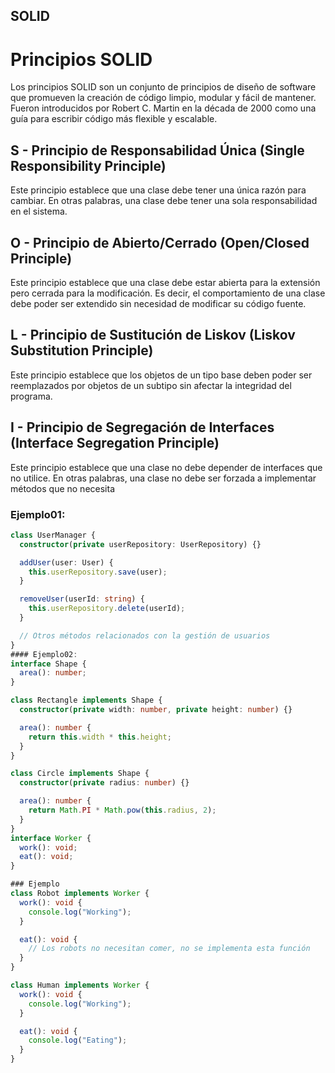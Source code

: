 ## SOLID
# Principios SOLID

Los principios SOLID son un conjunto de principios de diseño de software que promueven la creación de código limpio, modular y fácil de mantener. Fueron introducidos por Robert C. Martin en la década de 2000 como una guía para escribir código más flexible y escalable.

## S - Principio de Responsabilidad Única (Single Responsibility Principle)

Este principio establece que una clase debe tener una única razón para cambiar. En otras palabras, una clase debe tener una sola responsabilidad en el sistema.
## O - Principio de Abierto/Cerrado (Open/Closed Principle)

Este principio establece que una clase debe estar abierta para la extensión pero cerrada para la modificación. Es decir, el comportamiento de una clase debe poder ser extendido sin necesidad de modificar su código fuente.
## L - Principio de Sustitución de Liskov (Liskov Substitution Principle)

Este principio establece que los objetos de un tipo base deben poder ser reemplazados por objetos de un subtipo sin afectar la integridad del programa.
## I - Principio de Segregación de Interfaces (Interface Segregation Principle)

Este principio establece que una clase no debe depender de interfaces que no utilice. En otras palabras, una clase no debe ser forzada a implementar métodos que no necesita

### Ejemplo01:


```typescript
class UserManager {
  constructor(private userRepository: UserRepository) {}

  addUser(user: User) {
    this.userRepository.save(user);
  }

  removeUser(userId: string) {
    this.userRepository.delete(userId);
  }

  // Otros métodos relacionados con la gestión de usuarios
}
#### Ejemplo02:
interface Shape {
  area(): number;
}

class Rectangle implements Shape {
  constructor(private width: number, private height: number) {}

  area(): number {
    return this.width * this.height;
  }
}

class Circle implements Shape {
  constructor(private radius: number) {}

  area(): number {
    return Math.PI * Math.pow(this.radius, 2);
  }
}
interface Worker {
  work(): void;
  eat(): void;
}

### Ejemplo 
class Robot implements Worker {
  work(): void {
    console.log("Working");
  }

  eat(): void {
    // Los robots no necesitan comer, no se implementa esta función
  }
}

class Human implements Worker {
  work(): void {
    console.log("Working");
  }

  eat(): void {
    console.log("Eating");
  }
}